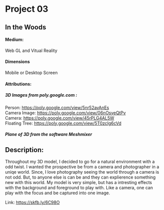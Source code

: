 # Project 03 <br>
## In the Woods <br>
#### Medium:
Web GL and Vitual Reality <br>
#### Dimensions <br>
Mobile or Desktop Screen<br>
#### Attributions: <br>
##### 3D Images from poly.google.com :<br>
Person: https://poly.google.com/view/5nr52avAnEs <br>
Camera Image: https://poly.google.com/view/06nOsyeQtPv <br>
Camera: https://poly.google.com/view/45rPLG4AL5W <br>
Floating Tree: https://poly.google.com/view/5T0zcIg6cVd <br>
##### Plane of 3D from the software Meshmixer <br>

## Description: <br> 
Throughout my 3D model, I decided to go for a natural environment with a odd twist. I wanted the prospective be from a camera and photographer in a uniqe world. Since, I love photography seeing the world through a camera is not odd. But, to anyone else is can be and they can explierence something new with this world. My model is very simple, but has a intresting effects with the background and foreground to play with. Like a camera, one can play with the focus and be captured into one image.

Link: https://skfb.ly/6C98O
